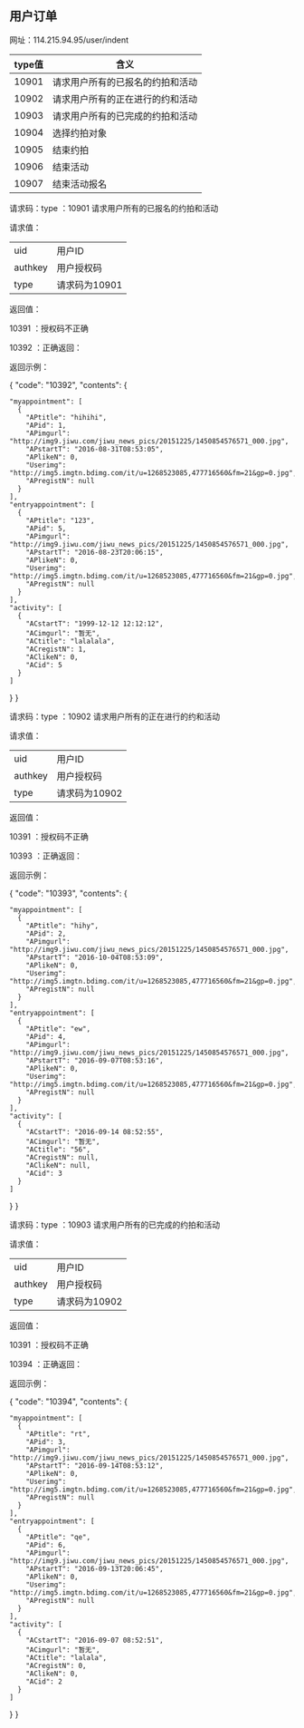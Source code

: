 ## 用户订单

网址：114.215.94.95/user/indent

| type值 | 含义               |
| ----- | ---------------- |
| 10901 | 请求用户所有的已报名的约拍和活动 |
| 10902 | 请求用户所有的正在进行的约和活动 |
| 10903 | 请求用户所有的已完成的约拍和活动 |
| 10904 | 选择约拍对象           |
| 10905 | 结束约拍             |
| 10906 | 结束活动             |
| 10907 | 结束活动报名           |



请求码：type ：10901 请求用户所有的已报名的约拍和活动

请求值：

|         |           |
| ------- | --------- |
| uid     | 用户ID      |
| authkey | 用户授权码     |
| type    | 请求码为10901 |

返回值：

10391 ：授权码不正确

10392 ：正确返回：

返回示例：

{
  "code": "10392", 
  "contents": {

    "myappointment": [
      {
        "APtitle": "hihihi", 
        "APid": 1, 
        "APimgurl": "http://img9.jiwu.com/jiwu_news_pics/20151225/1450854576571_000.jpg", 
        "APstartT": "2016-08-31T08:53:05", 
        "APlikeN": 0, 
        "Userimg": "http://img5.imgtn.bdimg.com/it/u=1268523085,477716560&fm=21&gp=0.jpg", 
        "APregistN": null
      }
    ], 
    "entryappointment": [
      {
        "APtitle": "123", 
        "APid": 5, 
        "APimgurl": "http://img9.jiwu.com/jiwu_news_pics/20151225/1450854576571_000.jpg", 
        "APstartT": "2016-08-23T20:06:15", 
        "APlikeN": 0, 
        "Userimg": "http://img5.imgtn.bdimg.com/it/u=1268523085,477716560&fm=21&gp=0.jpg", 
        "APregistN": null
      }
    ], 
    "activity": [
      {
        "ACstartT": "1999-12-12 12:12:12", 
        "ACimgurl": "暂无", 
        "ACtitle": "lalalala", 
        "ACregistN": 1, 
        "AClikeN": 0, 
        "ACid": 5
      }
    ]
  }
}

请求码：type ：10902   请求用户所有的正在进行的约和活动

请求值：

|         |           |
| ------- | --------- |
| uid     | 用户ID      |
| authkey | 用户授权码     |
| type    | 请求码为10902 |

返回值：

10391 ：授权码不正确

10393 ：正确返回：

返回示例：

{
  "code": "10393", 
  "contents": {

    "myappointment": [
      {
        "APtitle": "hihy", 
        "APid": 2, 
        "APimgurl": "http://img9.jiwu.com/jiwu_news_pics/20151225/1450854576571_000.jpg", 
        "APstartT": "2016-10-04T08:53:09", 
        "APlikeN": 0, 
        "Userimg": "http://img5.imgtn.bdimg.com/it/u=1268523085,477716560&fm=21&gp=0.jpg", 
        "APregistN": null
      }
    ], 
    "entryappointment": [
      {
        "APtitle": "ew", 
        "APid": 4, 
        "APimgurl": "http://img9.jiwu.com/jiwu_news_pics/20151225/1450854576571_000.jpg", 
        "APstartT": "2016-09-07T08:53:16", 
        "APlikeN": 0, 
        "Userimg": "http://img5.imgtn.bdimg.com/it/u=1268523085,477716560&fm=21&gp=0.jpg", 
        "APregistN": null
      }
    ], 
    "activity": [
      {
        "ACstartT": "2016-09-14 08:52:55", 
        "ACimgurl": "暂无", 
        "ACtitle": "56", 
        "ACregistN": null, 
        "AClikeN": null, 
        "ACid": 3
      }
    ]
  }
}

请求码：type ：10903  请求用户所有的已完成的约拍和活动

请求值：

|         |           |
| ------- | --------- |
| uid     | 用户ID      |
| authkey | 用户授权码     |
| type    | 请求码为10902 |

返回值：

10391 ：授权码不正确

10394 ：正确返回：

返回示例：

{
  "code": "10394", 
  "contents": {

    "myappointment": [
      {
        "APtitle": "rt", 
        "APid": 3, 
        "APimgurl": "http://img9.jiwu.com/jiwu_news_pics/20151225/1450854576571_000.jpg", 
        "APstartT": "2016-09-14T08:53:12", 
        "APlikeN": 0, 
        "Userimg": "http://img5.imgtn.bdimg.com/it/u=1268523085,477716560&fm=21&gp=0.jpg", 
        "APregistN": null
      }
    ], 
    "entryappointment": [
      {
        "APtitle": "qe", 
        "APid": 6, 
        "APimgurl": "http://img9.jiwu.com/jiwu_news_pics/20151225/1450854576571_000.jpg", 
        "APstartT": "2016-09-13T20:06:45", 
        "APlikeN": 0, 
        "Userimg": "http://img5.imgtn.bdimg.com/it/u=1268523085,477716560&fm=21&gp=0.jpg", 
        "APregistN": null
      }
    ], 
    "activity": [
      {
        "ACstartT": "2016-09-07 08:52:51", 
        "ACimgurl": "暂无", 
        "ACtitle": "lalala", 
        "ACregistN": 0, 
        "AClikeN": 0, 
        "ACid": 2
      }
    ]
  }
}

